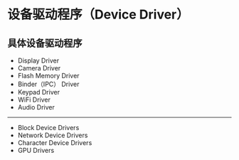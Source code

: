 # 设备驱动程序（Device Driver）

## 具体设备驱动程序

* Display Driver
* Camera Driver
* Flash Memory Driver
* Binder（IPC） Driver
* Keypad Driver
* WiFi Driver
* Audio Driver

---

* Block Device Drivers
* Network Device Drivers
* Character Device Drivers
* GPU Drivers
